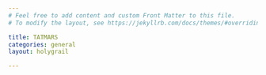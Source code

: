 ```yaml
---
# Feel free to add content and custom Front Matter to this file.
# To modify the layout, see https://jekyllrb.com/docs/themes/#overriding-theme-defaults

title: TATMARS
categories: general
layout: holygrail

---
```

